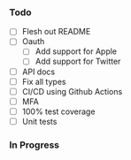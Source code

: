 ### Todo

- [ ] Flesh out README
- [ ] Oauth
  - [ ] Add support for Apple
  - [ ] Add support for Twitter
- [ ] API docs
- [ ] Fix all types
- [ ] CI/CD using Github Actions
- [ ] MFA
- [ ] 100% test coverage
- [ ] Unit tests

### In Progress
